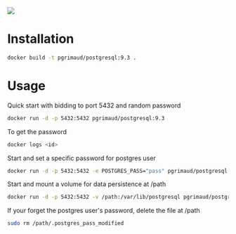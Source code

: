 <a href="http://www.postgresql.org/" target="_blank">
<img src="https://wiki.postgresql.org/images/3/30/PostgreSQL_logo.3colors.120x120.png"/>
</a>

# Installation
```bash
docker build -t pgrimaud/postgresql:9.3 .
```
# Usage

Quick start with bidding to port 5432 and random password
```bash
docker run -d -p 5432:5432 pgrimaud/postgresql:9.3
```

To get the password
```bash
docker logs <id>
```

Start and set a specific password for postgres user
```bash
docker run -d -p 5432:5432 -e POSTGRES_PASS="pass" pgrimaud/postgresql:9.3
```

Start and mount a volume for data persistence at /path
```bash
docker run -d -p 5432:5432 -v /path:/var/lib/postgresql pgrimaud/postgresql:9.3
```

If your forget the postgres user's password, delete the file at /path
```bash
sudo rm /path/.postgres_pass_modified
```

